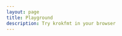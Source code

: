 ```yaml
---
layout: page
title: Playground
description: Try krokfmt in your browser
---
```


<script setup>
import Playground from './.vitepress/components/Playground.vue'
</script>

<Playground />